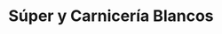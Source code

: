 ---
title: "Súper y Carnicería Blancos"
url: /quepos/super-y-carniceria-blancos/
shop: supermercado
---